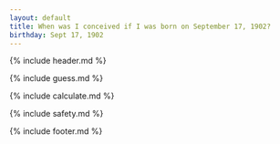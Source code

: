 ```yaml
---
layout: default
title: When was I conceived if I was born on September 17, 1902?
birthday: Sept 17, 1902
---
```


{% include header.md %}

{% include guess.md %}

{% include calculate.md %}

{% include safety.md %}

{% include footer.md %}



